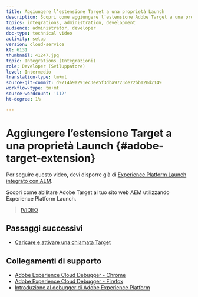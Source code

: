 ```yaml
---
title: Aggiungere l’estensione Target a una proprietà Launch
description: Scopri come aggiungere l’estensione Adobe Target a una proprietà Adobe Experience Platform Launch.
topics: integrations, administration, development
audience: administrator, developer
doc-type: technical video
activity: setup
version: cloud-service
kt: 6131
thumbnail: 41247.jpg
topic: Integrations (Integrazioni)
role: Developer (Sviluppatore)
level: Intermedio
translation-type: tm+mt
source-git-commit: d9714b9a291ec3ee5f3dba9723de72bb120d2149
workflow-type: tm+mt
source-wordcount: '112'
ht-degree: 1%

---
```



# Aggiungere l’estensione Target a una proprietà Launch {#adobe-target-extension}

Per seguire questo video, devi disporre già di [Experience Platform Launch integrato con AEM](../experience-platform-launch/overview.md).

Scopri come abilitare Adobe Target al tuo sito web AEM utilizzando Experience Platform Launch.

>[!VIDEO](https://video.tv.adobe.com/v/41247?quality=12&learn=on)

## Passaggi successivi

+ [Caricare e attivare una chiamata Target](./load-and-fire-target.md)

## Collegamenti di supporto

+ [Adobe Experience Cloud Debugger - Chrome](https://chrome.google.com/webstore/detail/adobe-experience-cloud-de/ocdmogmohccmeicdhlhhgepeaijenapj)
+ [Adobe Experience Cloud Debugger - Firefox](https://addons.mozilla.org/en-US/firefox/addon/adobe-experience-platform-dbg/)
+ [Introduzione al debugger di Adobe Experience Platform](https://docs.adobe.com/content/help/en/platform-learn/tutorials/data-ingestion/web-sdk/introduction-to-the-experience-platform-debugger.html)